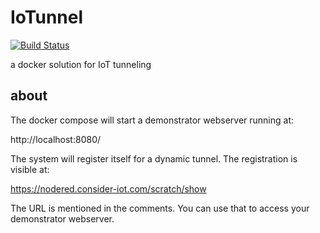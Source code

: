 # IoTunnel
[![Build Status](https://cloud.drone.io/api/badges/SCRATCh-ITEA3/IoTunnel/status.svg)](https://cloud.drone.io/SCRATCh-ITEA3/IoTunnel)

a docker solution for IoT tunneling

## about
The docker compose will start a demonstrator webserver running at:

http://localhost:8080/

The system will register itself for a dynamic tunnel. The registration is visible at:

https://nodered.consider-iot.com/scratch/show

The URL is mentioned in the comments. You can use that to access your demonstrator webserver.
